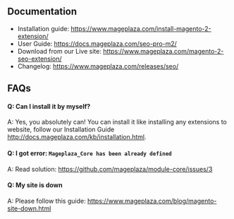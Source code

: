 ## Documentation

- Installation guide: https://www.mageplaza.com/install-magento-2-extension/
- User Guide: https://docs.mageplaza.com/seo-pro-m2/
- Download from our Live site: https://www.mageplaza.com/magento-2-seo-extension/
- Changelog: https://www.mageplaza.com/releases/seo/

## FAQs

#### Q: Can I install it by myself?
A: Yes, you absolutely can! You can install it like installing any extensions to website, follow our Installation Guide http://docs.mageplaza.com/kb/installation.html. 

#### Q: I got error: `Mageplaza_Core has been already defined`
A: Read solution: https://github.com/mageplaza/module-core/issues/3

#### Q: My site is down
A: Please follow this guide: https://www.mageplaza.com/blog/magento-site-down.html
